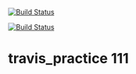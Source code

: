 [![Build Status](https://travis-ci.org/nikul-serpentcs/travis_practice.svg?token=KhNxlr9V92L4StlKvR24Vw&branch=master)](https://travis-ci.org/nikul-serpentcs/travis_practice)

[![Build Status](https://travis-ci.com/nikul-serpentcs/travis_practice.svg?token=KhNxlr9V92L4StlKvR24Vw&branch=master)](https://travis-ci.com/nikul-serpentcs/travis_practice)

# travis_practice 111
